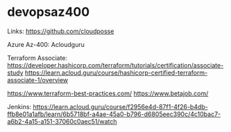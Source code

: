 # devopsaz400

Links:
https://github.com/cloudposse

Azure Az-400:
Acloudguru

Terraform Associate:
https://developer.hashicorp.com/terraform/tutorials/certification/associate-study
https://learn.acloud.guru/course/hashicorp-certified-terraform-associate-1/overview

https://www.terraform-best-practices.com/
https://www.betajob.com/

Jenkins:
https://learn.acloud.guru/course/f2956e4d-87f1-4f26-b4db-ffb8e01a1afb/learn/6b5718bf-a4ae-45a0-b796-d6805eec390c/4c10bac7-a6b2-4a15-a151-37060c0aec51/watch
